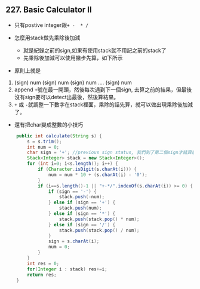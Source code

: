 ## 227. Basic Calculator II

* 只有postive integer跟`+ -  * / `

* 怎麼用stack做先乘除後加減

  * 就是紀錄之前的sign,如果有使用stack就不用記之前的stack了
  * 先乘除後加減可以使用撇步先算，如下所示

* 原則上就是
1. (sign) num (sign) num (sign) num .... (sign) num
2. append `+`號在最一開頭，然後每次遇到下一個sign, 去算之前的結果，但最後沒有sign要可以detect出最後，然後算結果。
3. `+` 或 `-`就調整一下數字在stack裡面，乘除的話先算，就可以做出現乘除後加減了。


* 還有把char變成整數的小技巧

```java
    public int calculate(String s) {
        s = s.trim();
        int num = 0;
        char sign = '+'; //previous sign status, 我們到了第二個sign才結算前兩個
        Stack<Integer> stack = new Stack<Integer>();
        for (int i=0; i<s.length(); i++) {
            if (Character.isDigit(s.charAt(i))) {
                num = num * 10 + (s.charAt(i) - '0');
            }
            if (i==s.length()-1 || "+-*/".indexOf(s.charAt(i)) >= 0) { //一定要再進來一次，這樣最後面才會真的結算
                if (sign == '-') {
                    stack.push(-num);
                } else if (sign == '+') {
                    stack.push(num);
                } else if (sign == '*') {
                    stack.push(stack.pop() * num);
                } else if (sign == '/') {
                    stack.push(stack.pop() / num);
                }
                sign = s.charAt(i);
                num = 0;
            }
        }
        int res = 0;
        for(Integer i : stack) res+=i;
        return res;
    }
```


